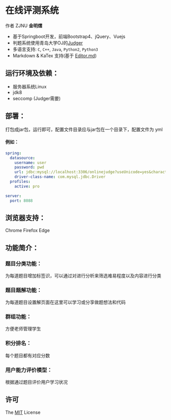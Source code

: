 # 在线评测系统
作者 ZJNU **金明熠**

- 基于Springboot开发，前端Bootstrap4、jQuery、Vuejs
- 判题系统使用青岛大学OJ的[Judger](https://github.com/QingdaoU/Judger "Judger")
- 多语言支持: `C`, `C++`, `Java`, `Python2`, `Python3`
- Markdown & KaTex 支持(基于 [Editor.md](https://github.com/pandao/editor.md)) 

## 运行环境及依赖：
- 服务器系统Linux
- jdk8
- seccomp (Judger需要)

## 部署：
打包成jar包，运行即可，配置文件目录应与jar包在一个目录下，配置文件为 yml
#### 例如：
```yaml
spring:
  datasource:
    username: user
    password: pwd
    url: jdbc:mysql://localhost:3306/onlinejudge?useUnicode=yes&characterEncoding=UTF-8
    driver-class-name: com.mysql.jdbc.Driver
  profiles:
    active: pro
    
server:
  port: 8088
```

## 浏览器支持：
Chrome Firefox Edge

## 功能简介：
### 题目分类功能：
为每道题目增加标签识，可以通过对进行分析来筛选难易程度以及内容进行分类
### 题目题解功能：
为每道题目设置解页面在这里可以学习或分享做题想法和代码
### 群组功能：
方便老师管理学生
### 积分排名：
每个题目都有对应分数
### 用户能力评价模型：
根据通过题目评价用户学习状况

## 许可

The [MIT](http://opensource.org/licenses/MIT) License

